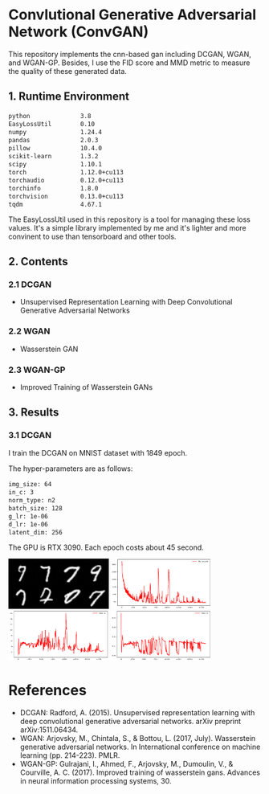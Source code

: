 # Convlutional Generative Adversarial Network (ConvGAN)

This repository implements the cnn-based gan including DCGAN, WGAN, and WGAN-GP.
Besides, I use the FID score and MMD metric to measure the quality of these generated data.

## 1. Runtime Environment
```
python              3.8
EasyLossUtil        0.10
numpy               1.24.4
pandas              2.0.3
pillow              10.4.0
scikit-learn        1.3.2
scipy               1.10.1
torch               1.12.0+cu113
torchaudio          0.12.0+cu113
torchinfo           1.8.0
torchvision         0.13.0+cu113
tqdm                4.67.1
```
The EasyLossUtil used in this repository is a tool for managing these loss values. 
It's a simple library implemented by me and it's lighter and more convinent to use than tensorboard and other tools.

## 2. Contents
### 2.1 DCGAN
- Unsupervised Representation Learning with Deep Convolutional Generative Adversarial Networks

### 2.2 WGAN
- Wasserstein GAN

### 2.3 WGAN-GP
- Improved Training of Wasserstein GANs
  
## 3. Results
### 3.1 DCGAN
I train the DCGAN on MNIST dataset with 1849 epoch.

The hyper-parameters are as follows:
```
img_size: 64
in_c: 3
norm_type: n2
batch_size: 128
g_lr: 1e-06
d_lr: 1e-06
latent_dim: 256
```

The GPU is RTX 3090.
Each epoch costs about 45 second.

<img src="results/sample_1849.png" width="200" height="100">
<img src="results/fid_score.png" width="200" height="100">
<img src="results/loss_g.png" width="200" height="100">
<img src="results/loss_d.png" width="200" height="100">

# References
- DCGAN: Radford, A. (2015). Unsupervised representation learning with deep convolutional generative adversarial networks. arXiv preprint arXiv:1511.06434.
- WGAN: Arjovsky, M., Chintala, S., & Bottou, L. (2017, July). Wasserstein generative adversarial networks. In International conference on machine learning (pp. 214-223). PMLR.
- WGAN-GP: Gulrajani, I., Ahmed, F., Arjovsky, M., Dumoulin, V., & Courville, A. C. (2017). Improved training of wasserstein gans. Advances in neural information processing systems, 30.